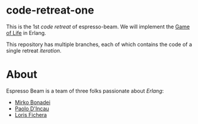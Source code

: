 code-retreat-one
================

This is the 1st *code retreat* of espresso-beam.
We will implement the 
[Game of Life](http://en.wikipedia.org/wiki/Conway's_Game_of_Life) 
in Erlang. 

This repository has multiple branches, each of which 
contains the code of a single retreat *iteration*.

About
=====
Espresso Beam is a team of three folks passionate about *Erlang*:

* [Mirko Bonadei](https://github.com/MirkoBonadei)    
* [Paolo D'Incau](https://github.com/pdincau)    
* [Loris Fichera](https://github.com/kid-a)    